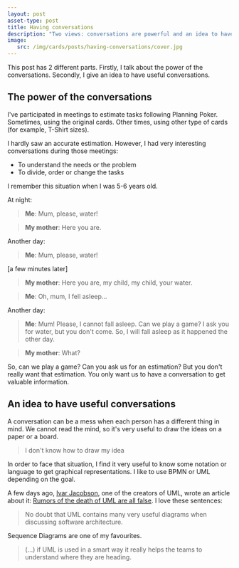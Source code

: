 ```yaml
---
layout: post
asset-type: post
title: Having conversations
description: "Two views: conversations are powerful and an idea to have useful conversations"
image:
   src: /img/cards/posts/having-conversations/cover.jpg
---
```


This post has 2 different parts. Firstly, I talk about the power of the conversations. Secondly, I give an idea to have useful conversations.

## The power of the conversations

I've participated in meetings to estimate tasks following Planning Poker. Sometimes, using the original cards. Other times, using other type of cards (for example, T-Shirt sizes).

I hardly saw an accurate estimation. However, I had very interesting conversations during those meetings:

* To understand the needs or the problem
* To divide, order or change the tasks

I remember this situation when I was 5-6 years old.

At night:

> **Me**: Mum, please, water!

> **My mother**: Here you are.

Another day:

> **Me**: Mum, please, water!

[a few minutes later]

> **My mother**: Here you are, my child, my child, your water.

> **Me**: Oh, mum, I fell asleep...

Another day:

> **Me**: Mum! Please, I cannot fall asleep. Can we play a game? I ask you for water, but you don't come. So, I will fall asleep as it happened the other day.

> **My mother**: What?

So, can we play a game? Can you ask us for an estimation? But you don't really want that estimation. You only want us to have a conversation to get valuable information.

## An idea to have useful conversations

A conversation can be a mess when each person has a different thing in mind. We cannot read the mind, so it's very useful to draw the ideas on a paper or a board.

> I don't know how to draw my idea

In order to face that situation, I find it very useful to know some notation or language to get graphical representations. I like to use BPMN or UML depending on the goal. 

A few days ago, [Ivar Jacobson](https://twitter.com/ivarjacobson), one of the creators of UML, wrote an article about it: [Rumors of the death of UML are all false](https://www.linkedin.com/pulse/rumors-death-uml-all-false-ivar-jacobson/). I love these sentences:

> No doubt that UML contains many very useful diagrams when discussing software architecture.

Sequence Diagrams are one of my favourites.

> (...) if UML is used in a smart way it really helps the teams to understand where they are heading.

